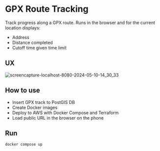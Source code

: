 # GPX Route Tracking

Track progress along a GPX route. Runs in the browser and for the current location displays:

- Address
- Distance completed
- Cutoff time given time limit

## UX

![screencapture-localhost-8080-2024-05-10-14_30_33](https://github.com/evgeniyarbatov/ultra-gpx-tracking/assets/1913350/0d6f576e-e52f-4d61-a2d7-2068b41e60c4)

## How to use

- Insert GPX track to PostGIS DB
- Create Docker images
- Deploy to AWS with Docker Compose and Terraform
- Load public URL in the browser on the phone

## Run

```
docker compose up
```

